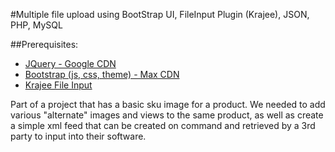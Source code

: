 #Multiple file upload using BootStrap UI, FileInput Plugin (Krajee), JSON, PHP, MySQL

##Prerequisites:
* [JQuery - Google CDN](https://developers.google.com/speed/libraries/#jquery)
* [Bootstrap (js, css, theme) - Max CDN](http://getbootstrap.com/getting-started/)
* [Krajee File Input](http://plugins.krajee.com/file-input)

Part of a project that has a basic sku image for a product.  We needed to add various "alternate" images and views to the same product, as well as create a simple xml feed that can be created on command and retrieved by a 3rd party to input into their software.

